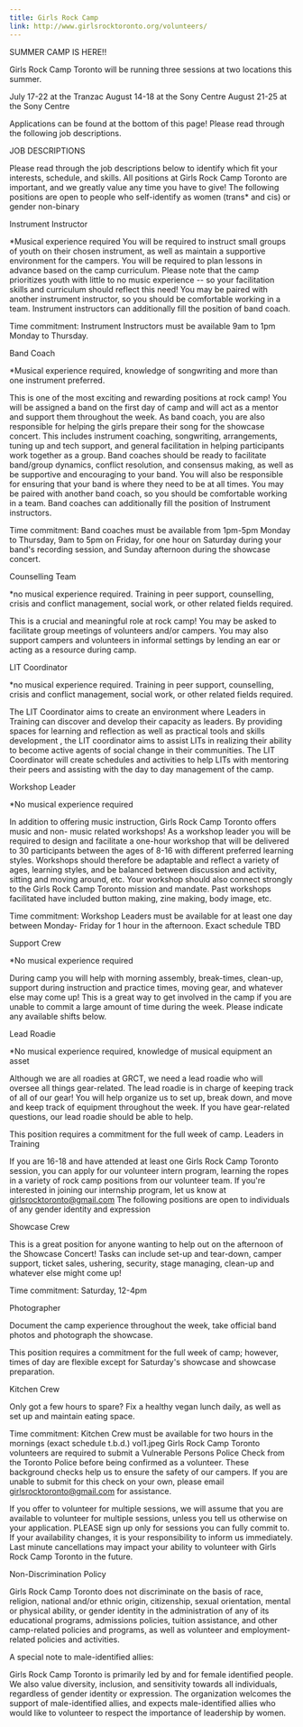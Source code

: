 ```yaml
---
title: Girls Rock Camp
link: http://www.girlsrocktoronto.org/volunteers/
---
```


SUMMER CAMP IS HERE!!


Girls Rock Camp Toronto will be running three sessions at two locations this summer.

July 17-22 at the Tranzac
August 14-18 at the Sony Centre
August 21-25 at the Sony Centre

Applications can be found at the bottom of this page! Please read through the following job descriptions.

JOB DESCRIPTIONS

Please read through the job descriptions below to identify which fit your interests, schedule, and skills. All positions at Girls Rock Camp Toronto are important, and we greatly value any time you have to give! 
The following positions are open to people who self-identify as women (trans* and cis) or gender non-binary

Instrument Instructor

*Musical experience required
You will be required to instruct small groups of youth on their chosen instrument, as well as maintain a supportive environment for the campers. You will be required to plan lessons in advance based on the camp curriculum. Please note that the camp prioritizes youth with little to no music experience -- so your facilitation skills and curriculum should reflect this need! You may be paired with another instrument instructor, so you should be comfortable working in a team. Instrument instructors can additionally fill the position of band coach.

Time commitment: Instrument Instructors must be available 9am to 1pm Monday to Thursday.

Band Coach

*Musical experience required, knowledge of songwriting and more than one instrument preferred.

This is one of the most exciting and rewarding positions at rock camp! You will be assigned a band on the first day of camp and will act as a mentor and support them throughout the week. As band coach, you are also responsible for helping the girls prepare their song for the showcase concert. This includes instrument coaching, songwriting, arrangements, tuning up and tech support, and general facilitation in helping participants work together as a group. Band coaches should be ready to facilitate band/group dynamics, conflict resolution, and consensus making, as well as be supportive and encouraging to your band. You will also be responsible for ensuring that your band is where they need to be at all times. You may be paired with another band coach, so you should be comfortable working in a team. Band coaches can additionally fill the position of Instrument instructors.

Time commitment: Band coaches must be available from 1pm-5pm Monday to Thursday, 9am to 5pm on Friday, for one hour on Saturday during your band's recording session, and Sunday afternoon during the showcase concert.

Counselling Team

*no musical experience required. Training in peer support, counselling, crisis and conflict management, social work, or other related fields required.

This is a crucial and meaningful role at rock camp!  You may be asked to facilitate group meetings of volunteers and/or campers. You may also support campers and volunteers in informal settings by lending an ear or acting as a resource during camp. 

LIT Coordinator

*no musical experience required. Training in peer support, counselling, crisis and conflict management, social work, or other related fields required.

The LIT Coordinator aims to create an environment where Leaders in Training can discover and develop their capacity as leaders. By providing spaces for learning  and reflection as well as practical tools and skills development , the LIT coordinator aims to assist LITs in realizing their ability to become active agents of social change in their communities. The LIT Coordinator will create schedules and activities to help LITs with mentoring their peers and assisting with the day to day management of the camp.

 

Workshop Leader

*No musical experience required

In addition to offering music instruction, Girls Rock Camp Toronto offers music and non- music related workshops! 
As a workshop leader you will be required to design and facilitate a one-hour workshop that will be delivered to 30 participants between the ages of 8-16 with different preferred learning styles. Workshops should therefore be adaptable and reflect a variety of ages, learning styles, and be balanced between discussion and activity, sitting and moving around, etc. Your workshop should also connect strongly to the Girls Rock Camp Toronto mission and mandate. Past workshops facilitated have included button making, zine making, body image, etc.

Time commitment: Workshop Leaders must be available for at least one day between Monday- Friday for 1 hour in the afternoon. Exact schedule TBD

Support Crew

*No musical experience required

During camp you will help with morning assembly, break-times, clean-up, support during instruction and practice times, moving gear, and whatever else may come up! This is a great way to get involved in the camp if you are unable to commit a large amount of time during the week.
Please indicate any available shifts below.

Lead Roadie

*No musical experience required, knowledge of musical equipment an asset

Although we are all roadies at GRCT, we need a lead roadie who will oversee all things gear-related. The lead roadie is in charge of keeping track of all of our gear! You will help organize us to set up, break down, and move and keep track of equipment throughout the week. If you have gear-related questions, our lead roadie should be able to help. 

This position requires a commitment for the full week of camp.
Leaders in Training

If you are 16-18 and have attended at least one Girls Rock Camp Toronto session, you can apply for our volunteer intern program, learning the ropes in a variety of rock camp positions from our volunteer team. If you're interested in joining our internship program, let us know at girlsrocktoronto@gmail.com
The following positions are open to individuals of any gender identity and expression

Showcase Crew

This is a great position for anyone wanting to help out on the afternoon of the Showcase Concert! Tasks can include set-up and tear-down, camper support, ticket sales, ushering, security, stage managing, clean-up and whatever else might come up! 

Time commitment: Saturday, 12-4pm

Photographer

Document the camp experience throughout the week, take official band photos and photograph the showcase. 

This position requires a commitment for the full week of camp; however, times of day are flexible except for Saturday's showcase and showcase preparation.

Kitchen Crew

Only got a few hours to spare? Fix a healthy vegan lunch daily, as well as set up and maintain eating space. 

Time commitment: Kitchen Crew must be available for two hours in the mornings (exact schedule t.b.d.)
vol1.jpeg
Girls Rock Camp Toronto volunteers are required to submit a Vulnerable Persons Police Check from the Toronto Police before being confirmed as a volunteer. These background checks help us to ensure the safety of our campers. If you are unable to submit for this check on your own, please email girlsrocktoronto@gmail.com for assistance.

If you offer to volunteer for multiple sessions, we will assume that you are available to volunteer for multiple sessions, unless you tell us otherwise on your application. PLEASE sign up only for sessions you can fully commit to. If your availability changes, it is your responsibility to inform us immediately. Last minute cancellations may impact your ability to volunteer with Girls Rock Camp Toronto in the future.

Non-Discrimination Policy

Girls Rock Camp Toronto does not discriminate on the basis of race, religion, national and/or ethnic origin, citizenship, sexual orientation, mental or physical ability, or gender identity in the administration of any of its educational programs, admissions policies, tuition assistance, and other camp-related policies and programs, as well as volunteer and employment-related policies and activities.

A special note to male-identified allies:

Girls Rock Camp Toronto is primarily led by and for female identified people. We also value diversity, inclusion, and sensitivity towards all individuals, regardless of gender identity or expression. The organization welcomes the support of male-identified allies, and expects male-identified allies who would like to volunteer to respect the importance of leadership by women.